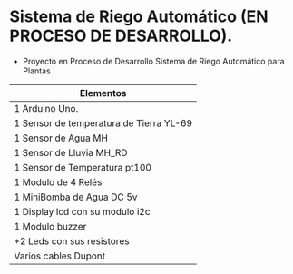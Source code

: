 # Sistema de Riego Automático (EN PROCESO DE DESARROLLO).
* Proyecto en Proceso de Desarrollo Sistema de Riego Automático para Plantas


| **Elementos** | 
| ------------- | 
| 1 Arduino Uno. |
| 1 Sensor de temperatura de Tierra YL-69 |
| 1 Sensor de Agua MH |
| 1 Sensor de Lluvia MH_RD |
| 1 Sensor de Temperatura pt100 |
| 1 Modulo de 4 Relés |
| 1 MiniBomba de Agua DC 5v |
| 1 Display lcd con su modulo i2c |
| 1 Modulo buzzer |
| +2 Leds con sus resistores |
| Varios cables Dupont  |


